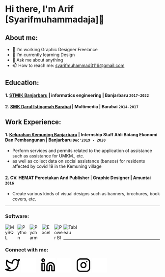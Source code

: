 # Hi there, I'm Arif [Syarifmuhammadaja]👋
## About me:
- 🔭 I’m working Graphic Designer Freelance
- 🌱 I’m currently learning Design
- 💬 Ask me about anything
- 📫 How to reach me: syarifmuhammad3116@gmail.com

## Education:

#### 1. [STMIK Banjarbaru](http://stmik-banjarbaru.ac.id/) | informatics engineering | Banjarbaru `2017-2022`

 #### 2. [SMK Darul Istiqamah Barabai](https://darulistiqamah.ponpes.id) | Multimedia | Barabai `2014-2017`

## Work Experience:
#### 1. [Kelurahan Kemuning Banjarbaru](https://kel-kemuning.banjarbarukota.go.id/) | Internship Staff Ahli Bidang Ekonomi Dan Pembangunan | Banjarbaru `Dec'2019 - 2020`
   - Perform services and permits related to the application of assistance such as assistance for UMKM., etc.
   - as well as collect data on social assistance (bansos) for residents affected by covid 19 in the Kemuning village

#### 2. CV. HEMAT Percetakan And Publisher | Graphic Designer | Amuntai `2016`
   - Create various kinds of visual designs such as banners, brochures, book covers, etc.
 
---

### Software:

[<img align="left" alt="MySQL" width="30px" src="https://www.adobe.com/content/dam/shared/images/product-icons/svg/photoshop.svg" style="padding-right:10px;" />][webdev]
[<img align="left" alt="Python" width="30px" src="https://www.tecnira.com.ar/uploads/9/8/1/4/98141878/s736331308559977179_p154_i8_w326.png/ 110px-Python-logo-notext.svg.png?20100317150552" style="padding-right:10px;" />][webdev]
[<img align="left" alt="Pycharm" width="30px" src="https://upload.wikimedia.org/wikipedia/commons/thumb/1/1d/PyCharm_Icon.svg/220px-PyCharm_Icon.svg.png" style="padding-right:10px;" />][webdev]
[<img align="left" alt="Excel" width="30px" src="https://www.coreldraw.com/static/cdgs/images/home/coreldraw-wm.png" style="padding-right:10px;" />][webdev]
[<img align="left" alt="Power BI" width="30px" src="https://play-lh.googleusercontent.com/37EzETO6gZyKmCg2kBIFX1e9gkubxZrVa5fHJ6yOaa7VvEShHjKv2RdtwnZt9Sk258s=w240-h480-rw" style="padding-right:0px;" />][webdev]
[<img align="left" alt="Tableau" width="50px" src="https://play-lh.googleusercontent.com/37EzETO6gZyKmCg2kBIFX1e9gkubxZrVa5fHJ6yOaa7VvEShHjKv2RdtwnZt9Sk258s=w240-h480-rw" style="padding-right:10px;" />][webdev]

<br />
<br />

---
### Connect with me:


[![website](./img/twitter-light.svg)](https://twitter.com/guabadrol#gh-light-mode-only)
[![website](./img/twitter-dark.svg)](https://twitter.com/guabadrol#gh-dark-mode-only)
&nbsp;&nbsp;
[![website](./img/linkedin-light.svg)](https://www.linkedin.com/in/syarif-muhammad#gh-light-mode-only)
[![website](./img/linkedin-dark.svg)](https://www.linkedin.com/in/syarif-muhammad#gh-dark-mode-only)
&nbsp;&nbsp;
[![website](./img/instagram-light.svg)](https://www.instagram.com/syarif_muhmmad/#gh-light-mode-only)
[![website](./img/instagram-dark.svg)](https://www.instagram.com/syarif_muhmmad/n#gh-dark-mode-only)



[webdev]: https://github.com/vincentwidyan/vincentwidyan


